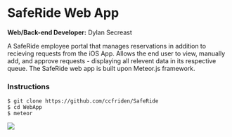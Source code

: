 # SafeRide Web App

**Web/Back-end Developer:** Dylan Secreast

A SafeRide employee portal that manages reservations in addition to recieving requests from the iOS App. Allows the end user to view, manually add, and approve requests - displaying all relevent data in its respective queue. The SafeRide web app is built upon Meteor.js framework.

### Instructions
```
$ git clone https://github.com/ccfriden/SafeRide
$ cd WebApp
$ meteor
```

![](http://i.imgur.com/QFcnAo9.png)
